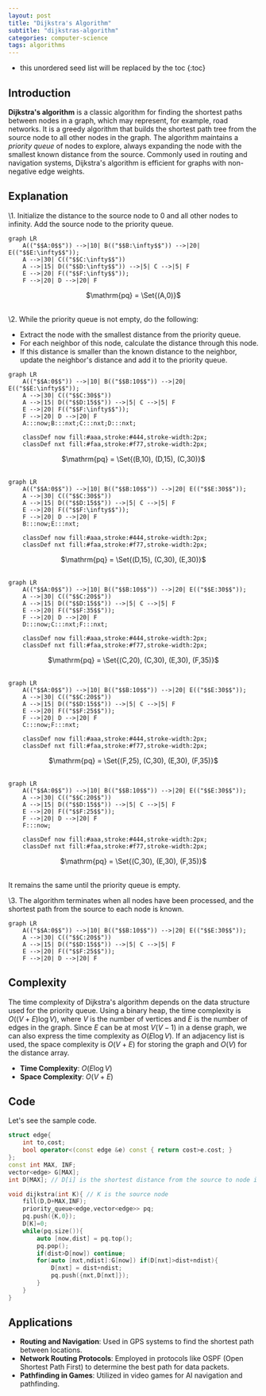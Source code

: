 ```yaml
---
layout: post
title: "Dijkstra's Algorithm"
subtitle: "dijkstras-algorithm"
categories: computer-science
tags: algorithms
---
```


<!--more-->
* this unordered seed list will be replaced by the toc
{:toc}

## Introduction

**Dijkstra's algorithm** is a classic algorithm for finding the shortest paths between nodes in a graph,
which may represent, for example, road networks. It is a greedy algorithm that builds the shortest path tree from the source node to all other nodes in the graph.
The algorithm maintains a _priority queue_ of nodes to explore, always expanding the node with the smallest known distance from the source.
Commonly used in routing and navigation systems, Dijkstra's algorithm is efficient for graphs with non-negative edge weights.

## Explanation

\1. Initialize the distance to the source node to 0 and all other nodes to infinity. Add the source node to the priority queue.
```mermaid
graph LR
    A(("$$A:0$$")) -->|10| B(("$$B:\infty$$")) -->|20| E(("$$E:\infty$$"));
    A -->|30| C(("$$C:\infty$$"))
    A -->|15| D(("$$D:\infty$$")) -->|5| C -->|5| F
    E -->|20| F(("$$F:\infty$$"));
    F -->|20| D -->|20| F
```
<center>
$\mathrm{pq} = \Set{(A,0)}$
</center>
<br>

\2. While the priority queue is not empty, do the following:
   - Extract the node with the smallest distance from the priority queue.
   - For each neighbor of this node, calculate the distance through this node.
   - If this distance is smaller than the known distance to the neighbor, update the neighbor's distance and add it to the priority queue.

```mermaid
graph LR
    A(("$$A:0$$")) -->|10| B(("$$B:10$$")) -->|20| E(("$$E:\infty$$"));
    A -->|30| C(("$$C:30$$"))
    A -->|15| D(("$$D:15$$")) -->|5| C -->|5| F
    E -->|20| F(("$$F:\infty$$"));
    F -->|20| D -->|20| F
    A:::now;B:::nxt;C:::nxt;D:::nxt;

    classDef now fill:#aaa,stroke:#444,stroke-width:2px;
    classDef nxt fill:#faa,stroke:#f77,stroke-width:2px;
```
<center>
$\mathrm{pq} = \Set{(B,10), (D,15), (C,30)}$
</center>
<br>

```mermaid
graph LR
    A(("$$A:0$$")) -->|10| B(("$$B:10$$")) -->|20| E(("$$E:30$$"));
    A -->|30| C(("$$C:30$$"))
    A -->|15| D(("$$D:15$$")) -->|5| C -->|5| F
    E -->|20| F(("$$F:\infty$$"));
    F -->|20| D -->|20| F
    B:::now;E:::nxt;

    classDef now fill:#aaa,stroke:#444,stroke-width:2px;
    classDef nxt fill:#faa,stroke:#f77,stroke-width:2px;
```
<center>
$\mathrm{pq} = \Set{(D,15), (C,30), (E,30)}$
</center>
<br>

```mermaid
graph LR
    A(("$$A:0$$")) -->|10| B(("$$B:10$$")) -->|20| E(("$$E:30$$"));
    A -->|30| C(("$$C:20$$"))
    A -->|15| D(("$$D:15$$")) -->|5| C -->|5| F
    E -->|20| F(("$$F:35$$"));
    F -->|20| D -->|20| F
    D:::now;C:::nxt;F:::nxt;

    classDef now fill:#aaa,stroke:#444,stroke-width:2px;
    classDef nxt fill:#faa,stroke:#f77,stroke-width:2px;
```
<center>
$\mathrm{pq} = \Set{(C,20), (C,30), (E,30), (F,35)}$
</center>
<br>

```mermaid
graph LR
    A(("$$A:0$$")) -->|10| B(("$$B:10$$")) -->|20| E(("$$E:30$$"));
    A -->|30| C(("$$C:20$$"))
    A -->|15| D(("$$D:15$$")) -->|5| C -->|5| F
    E -->|20| F(("$$F:25$$"));
    F -->|20| D -->|20| F
    C:::now;F:::nxt;

    classDef now fill:#aaa,stroke:#444,stroke-width:2px;
    classDef nxt fill:#faa,stroke:#f77,stroke-width:2px;
```
<center>
$\mathrm{pq} = \Set{(F,25), (C,30), (E,30), (F,35)}$
</center>
<br>

```mermaid
graph LR
    A(("$$A:0$$")) -->|10| B(("$$B:10$$")) -->|20| E(("$$E:30$$"));
    A -->|30| C(("$$C:20$$"))
    A -->|15| D(("$$D:15$$")) -->|5| C -->|5| F
    E -->|20| F(("$$F:25$$"));
    F -->|20| D -->|20| F
    F:::now;

    classDef now fill:#aaa,stroke:#444,stroke-width:2px;
    classDef nxt fill:#faa,stroke:#f77,stroke-width:2px;
```
<center>
$\mathrm{pq} = \Set{(C,30), (E,30), (F,35)}$
</center>
<br>

It remains the same until the priority queue is empty.

\3. The algorithm terminates when all nodes have been processed, and the shortest path from the source to each node is known.
```mermaid
graph LR
    A(("$$A:0$$")) -->|10| B(("$$B:10$$")) -->|20| E(("$$E:30$$"));
    A -->|30| C(("$$C:20$$"))
    A -->|15| D(("$$D:15$$")) -->|5| C -->|5| F
    E -->|20| F(("$$F:25$$"));
    F -->|20| D -->|20| F
```

## Complexity

The time complexity of Dijkstra's algorithm depends on the data structure used for the priority queue.
Using a binary heap, the time complexity is $O((V + E) \log V)$, where $V$ is the number of vertices and $E$ is the number of edges in the graph.
Since $E$ can be at most $V(V-1)$ in a dense graph, we can also express the time complexity as $O(E \log V)$.
If an adjacency list is used, the space complexity is $O(V + E)$ for storing the graph and $O(V)$ for the distance array.
 - **Time Complexity**: $O(E \log V)$
 - **Space Complexity**: $O(V + E)$

## Code

Let's see the sample code.
```cpp
struct edge{
    int to,cost;
    bool operator<(const edge &e) const { return cost>e.cost; }
};
const int MAX, INF;
vector<edge> G[MAX];
int D[MAX]; // D[i] is the shortest distance from the source to node i

void dijkstra(int K){ // K is the source node
    fill(D,D+MAX,INF);
    priority_queue<edge,vector<edge>> pq;
    pq.push({K,0});
    D[K]=0;
    while(pq.size()){
        auto [now,dist] = pq.top();
        pq.pop();
        if(dist>D[now]) continue;
        for(auto [nxt,ndist]:G[now]) if(D[nxt]>dist+ndist){
            D[nxt] = dist+ndist;
            pq.push({nxt,D[nxt]});
        }
    }
}
```

## Applications

- **Routing and Navigation**: Used in GPS systems to find the shortest path between locations.
- **Network Routing Protocols**: Employed in protocols like OSPF (Open Shortest Path First) to determine the best path for data packets.
- **Pathfinding in Games**: Utilized in video games for AI navigation and pathfinding.